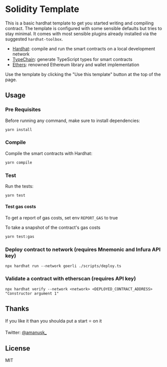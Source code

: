 # Solidity Template

This is a basic hardhat template to get you started writing and compiling contract.
The template is configured with some sensible defaults but tries to stay minimal.
It comes with most sensible plugins already installed via the suggested `hardhat-toolbox`.

- [Hardhat](https://github.com/nomiclabs/hardhat): compile and run the smart contracts on a local development network
- [TypeChain](https://github.com/ethereum-ts/TypeChain): generate TypeScript types for smart contracts
- [Ethers](https://github.com/ethers-io/ethers.js/): renowned Ethereum library and wallet implementation

Use the template by clicking the "Use this template" button at the top of the page.

## Usage

### Pre Requisites

Before running any command, make sure to install dependencies:

```sh
yarn install
```

### Compile

Compile the smart contracts with Hardhat:

```sh
yarn compile
```

### Test

Run the tests:

```sh
yarn test
```

#### Test gas costs

To get a report of gas costs, set env `REPORT_GAS` to true

To take a snapshot of the contract's gas costs

```sh
yarn test:gas
```

### Deploy contract to network (requires Mnemonic and Infura API key)

```
npx hardhat run --network goerli ./scripts/deploy.ts
```

### Validate a contract with etherscan (requires API key)

```
npx hardhat verify --network <network> <DEPLOYED_CONTRACT_ADDRESS> "Constructor argument 1"
```

## Thanks

If you like it than you shoulda put a start ⭐ on it

Twitter: [@amanusk\_](https://twitter.com/amanusk_)

## License

MIT
